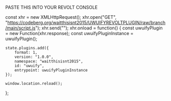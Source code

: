 PASTE THIS INTO YOUR REVOLT CONSOLE



const xhr = new XMLHttpRequest();
xhr.open("GET", "https://codeberg.org/waitthisisnt2015/UWUIFYREVOLTPLUGIN/raw/branch/main/script.js");
xhr.send("");
xhr.onload = function() {
    const uwuifyPlugin = new Function(xhr.response);
    const uwuifyPluginInstance = uwuifyPlugin();

    state.plugins.add({
        format: 1,
        version: "1.0.0",
        namespace: "waitthisisnt2015",
        id: "uwuify",
        entrypoint: uwuifyPluginInstance
    });

    window.location.reload();
};
